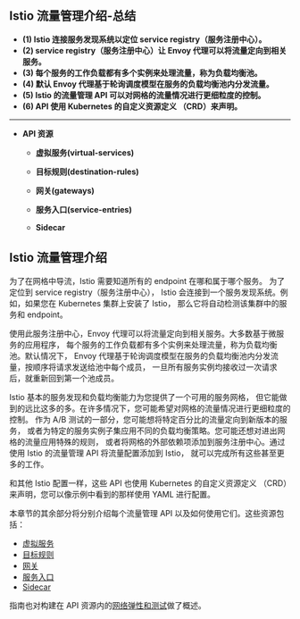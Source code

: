 ## Istio 流量管理介绍-总结

- **(1) Istio 连接服务发现系统以定位 service registry（服务注册中心）。**
- **(2) service registry（服务注册中心）让 Envoy 代理可以将流量定向到相关服务。**
- **(3) 每个服务的工作负载都有多个实例来处理流量，称为负载均衡池。**
- **(4) 默认 Envoy 代理基于轮询调度模型在服务的负载均衡池内分发流量。**
- **(5) Istio 的流量管理 API 可以对网格的流量情况进行更细粒度的控制。**
- **(6) API 使用 Kubernetes 的自定义资源定义 （CRD）来声明。**

-----------------------------------

- **API 资源**
  
  - **虚拟服务(virtual-services)**
  
  - **目标规则(destination-rules)**
  
  - **网关(gateways)**
  
  - **服务入口(service-entries)**
  
  - **Sidecar**

## Istio 流量管理介绍

为了在网格中导流，Istio 需要知道所有的 endpoint 在哪和属于哪个服务。 为了定位到 service registry（服务注册中心）， Istio 会连接到一个服务发现系统。例如，如果您在 Kubernetes 集群上安装了 Istio， 那么它将自动检测该集群中的服务和 endpoint。

使用此服务注册中心，Envoy 代理可以将流量定向到相关服务。大多数基于微服务的应用程序， 每个服务的工作负载都有多个实例来处理流量，称为负载均衡池。默认情况下， Envoy 代理基于轮询调度模型在服务的负载均衡池内分发流量，按顺序将请求发送给池中每个成员， 一旦所有服务实例均接收过一次请求后，就重新回到第一个池成员。

Istio 基本的服务发现和负载均衡能力为您提供了一个可用的服务网格， 但它能做到的远比这多的多。在许多情况下，您可能希望对网格的流量情况进行更细粒度的控制。 作为 A/B 测试的一部分，您可能想将特定百分比的流量定向到新版本的服务， 或者为特定的服务实例子集应用不同的负载均衡策略。您可能还想对进出网格的流量应用特殊的规则， 或者将网格的外部依赖项添加到服务注册中心。通过使用 Istio 的流量管理 API 将流量配置添加到 Istio， 就可以完成所有这些甚至更多的工作。

和其他 Istio 配置一样，这些 API 也使用 Kubernetes 的自定义资源定义 （CRD）来声明，您可以像示例中看到的那样使用 YAML 进行配置。

本章节的其余部分将分别介绍每个流量管理 API 以及如何使用它们。这些资源包括：

- [虚拟服务](https://istio.io/latest/zh/docs/concepts/traffic-management/#virtual-services)
- [目标规则](https://istio.io/latest/zh/docs/concepts/traffic-management/#destination-rules)
- [网关](https://istio.io/latest/zh/docs/concepts/traffic-management/#gateways)
- [服务入口](https://istio.io/latest/zh/docs/concepts/traffic-management/#service-entries)
- [Sidecar](https://istio.io/latest/zh/docs/concepts/traffic-management/#sidecars)

指南也对构建在 API 资源内的[网络弹性和测试](https://istio.io/latest/zh/docs/concepts/traffic-management/#network-resilience-and-testing)做了概述。
